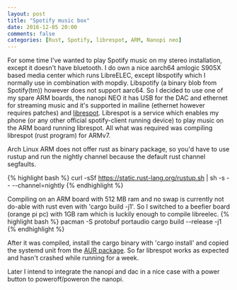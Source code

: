 ```yaml
---
layout: post
title: "Spotify music box"
date: 2016-12-05 20:00
comments: false
categories: [Rust, Spotify, librespot, ARM, Nanopi neo]
---
```


For some time I've wanted to play Spotify music on my stereo installation, except it doesn't have bluetooth. I do own a nice aarch64 amlogic S905X based media center which runs LibreELEC, except libspotify which I normally use in combination with mopdiy. Libspotify (a binary blob from Spotify(tm)) however does not support aarc64.
So I decided to use one of my spare ARM boards, the nanopi NEO it has USB for the DAC and ethernet for streaming music and it's supported in mailine (ethernet however requires patches) and [librespot](https://github.com/plietar/librespot). Librespot is a service which enables my phone (or any other official spotify-client running device) to play music on the ARM board running librespot. All what was required was compiling librespot (rust program) for ARMv7.

Arch Linux ARM does not offer rust as binary package, so you'd have to use rustup and run the nightly channel because the default rust channel segfaults.

{% highlight bash %}
curl -sSf https://static.rust-lang.org/rustup.sh | sh -s -- --channel=nightly
{% endhighlight %}

Compiling on an ARM board with 512 MB ram and no swap is currently not do-able with rust even with 'cargo build -j1'. So I switched to a beefier board (orange pi pc) with 1GB ram which is luckily enough to compile libreelec.
{% highlight bash %}
pacman -S protobuf portaudio
cargo build --release -j1
{% endhighlight %}

After it was compiled, install the cargo binary with 'cargo install' and copied the systemd unit from the [AUR package](https://aur.archlinux.org/cgit/aur.git/tree/?h=librespot-git). So far librespot works as expected and hasn't crashed while running for a week.

Later I intend to integrate the nanopi and dac in a nice case with a power button to poweroff/poweron the nanopi.

